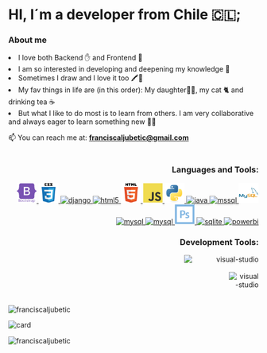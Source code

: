 # HI, I´m a developer from Chile 🇨🇱;


<h3> About me </h3>
<li> I love both Backend ✋ and Frontend 💅 </li>
<li> I am so interested in developing and deepening my knowledge 🦉</li>
<li> Sometimes I draw and I love it too 🖍️🎨 </li>
<li> My fav things in life are (in this order): My daughter👧🏼, my cat 🐈 and drinking tea ☕ </li>
<li> But what I like to do most is to learn from others. I am very collaborative and always eager to learn something new 🌠✨</li>

📫 You can reach me at:  **franciscaljubetic@gmail.com**
<br><br>

<h3 align="right">Languages and Tools:</h3>
<p align="right"> <a href="https://getbootstrap.com" target="_blank"> <img src="https://raw.githubusercontent.com/devicons/devicon/master/icons/bootstrap/bootstrap-plain-wordmark.svg" alt="bootstrap" width="40" height="40"/> </a> <a href="https://www.w3schools.com/css/" target="_blank"> <img src="https://raw.githubusercontent.com/devicons/devicon/master/icons/css3/css3-original-wordmark.svg" alt="css3" width="40" height="40"/> </a> <a href="https://www.djangoproject.com/" target="_blank"> <img src="https://www.vectorlogo.zone/logos/djangoproject/djangoproject-icon.svg" alt="django" width="40" height="40"/> </a> <a href="https://nodejs.org/en/" target="_blank"> <img src="https://www.vectorlogo.zone/logos/nodejs/nodejs-icon.svg" alt="html5" width="40" height="40"/> </a><a href="https://www.w3.org/html/" target="_blank"> <img src="https://raw.githubusercontent.com/devicons/devicon/master/icons/html5/html5-original-wordmark.svg" alt="html5" width="40" height="40"/> </a> <a href="https://developer.mozilla.org/en-US/docs/Web/JavaScript" target="_blank"> <img src="https://raw.githubusercontent.com/devicons/devicon/master/icons/javascript/javascript-original.svg" alt="javascript" width="40" height="40"/> </a> 
 <a href="https://www.python.org" target="_blank"> <img src="https://raw.githubusercontent.com/devicons/devicon/master/icons/python/python-original.svg" alt="python" width="40" height="40"/> </a> <a href="https://www.java.com/es/ target="_blank"> <img src="https://www.vectorlogo.zone/logos/java/java-icon.svg" alt="java" width="40" height="40"/> </a> </a> <a href="https://www.microsoft.com/en-us/sql-server" target="_blank"> <img src="https://www.svgrepo.com/show/303229/microsoft-sql-server-logo.svg" alt="mssql" width="40" height="40"/> </a> <a href="https://www.mysql.com" target="_blank"> <img src="https://raw.githubusercontent.com/devicons/devicon/master/icons/mysql/mysql-original-wordmark.svg" alt="mysql" width="40" height="40"/> </a> <a href="https://www.mongodb.com" target="_blank"> <img src="https://www.vectorlogo.zone/logos/mongodb/mongodb-icon.svg" alt="mysql" width="40" height="40"/></a><a href="https://mongoosejs.com/" target="_blank"> <img src="https://cms-assets.tutsplus.com/cdn-cgi/image/width=300/uploads/users/34/posts/29527/preview_image/mongoose.jpg" alt="mysql" width="40" height="40"/> </a> <a href="https://www.photoshop.com/en" target="_blank"> <img src="https://raw.githubusercontent.com/devicons/devicon/master/icons/photoshop/photoshop-line.svg" alt="photoshop" width="40" height="40"/> </a> <a href="https://www.sqlite.org/" target="_blank"> <img src="https://www.vectorlogo.zone/logos/sqlite/sqlite-icon.svg" alt="sqlite" width="40" height="40"/> </a> <a href="https://powerbi.microsoft.com/en-au/" target="_blank"> <img src="https://seekvectorlogo.com/wp-content/uploads/2022/02/power-bi-vector-logo-2022.png" alt="powerbi" width="40" height="40"/> </a></p>

<h3 align="right">Development Tools:</h3>
<a align="right" href="https://code.visualstudio.com/" target="_blank"> <img align="right" src="https://img.shields.io/badge/-Visual%20Studio%20Code-333333?style=flat&logo=visual-studio-code&logoColor=007ACC" alt="visual-studio" width="150" height="25"/> </a>
<br><br>
<a align="right" href="https://www.jetbrains.com/idea/" target="_blank"><img align="right" src="https://blog.jetbrains.com/wp-content/uploads/2019/01/idea_icon.svg" alt="visual-studio" width="60" height="50"/></a>
<br><br><br>
<p><img align="center" src="https://github-readme-stats.vercel.app/api/top-langs?username=franciscaljubetic&show_icons=true&locale=en&layout=compact&theme=cobalt" alt="franciscaljubetic" /></p>

![card](https://github-readme-stats.vercel.app/api?username=franciscaljubetic&theme=cobalt)


<p><img align="center" src="https://github-readme-streak-stats.herokuapp.com/?user=franciscaljubetic&theme=cobalt" alt="franciscaljubetic" /></p>
